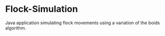 Flock-Simulation
================

Java application simulating flock movements using a variation of the boids algorithm.
